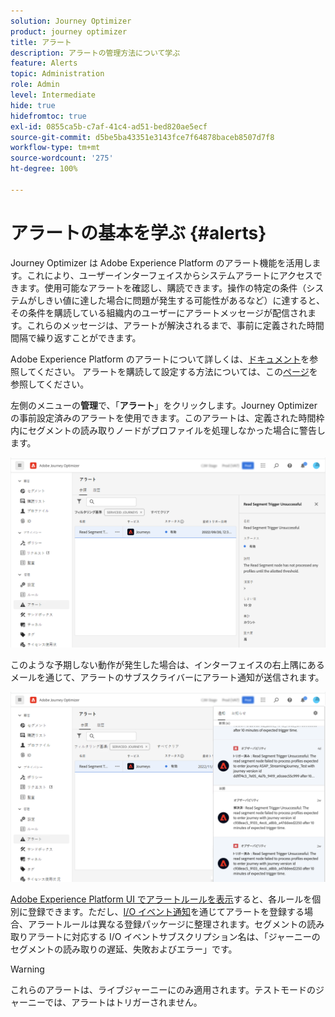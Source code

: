 ```yaml
---
solution: Journey Optimizer
product: journey optimizer
title: アラート
description: アラートの管理方法について学ぶ
feature: Alerts
topic: Administration
role: Admin
level: Intermediate
hide: true
hidefromtoc: true
exl-id: 0855ca5b-c7af-41c4-ad51-bed820ae5ecf
source-git-commit: d5be5ba43351e3143fce7f64878baceb8507d7f8
workflow-type: tm+mt
source-wordcount: '275'
ht-degree: 100%

---
```


# アラートの基本を学ぶ {#alerts}

Journey Optimizer は Adobe Experience Platform のアラート機能を活用します。これにより、ユーザーインターフェイスからシステムアラートにアクセスできます。使用可能なアラートを確認し、購読できます。操作の特定の条件（システムがしきい値に達した場合に問題が発生する可能性があるなど）に達すると、その条件を購読している組織内のユーザーにアラートメッセージが配信されます。これらのメッセージは、アラートが解決されるまで、事前に定義された時間間隔で繰り返すことができます。

Adobe Experience Platform のアラートについて詳しくは、[ドキュメント](https://experienceleague.adobe.com/docs/experience-platform/observability/alerts/overview.html?lang=ja)を参照してください。
アラートを購読して設定する方法については、この[ページ](https://experienceleague.adobe.com/docs/experience-platform/observability/alerts/ui.html?lang=ja)を参照してください。

左側のメニューの&#x200B;**管理**&#x200B;で、「**アラート**」をクリックします。Journey Optimizer の事前設定済みのアラートを使用できます。このアラートは、定義された時間枠内にセグメントの読み取りノードがプロファイルを処理しなかった場合に警告します。

![](assets/alerts1.png)

このような予期しない動作が発生した場合は、インターフェイスの右上隅にあるメールを通じて、アラートのサブスクライバーにアラート通知が送信されます。

![](assets/alerts2.png)

[Adobe Experience Platform UI でアラートルールを表示](https://experienceleague.adobe.com/docs/experience-platform/observability/alerts/ui.html?lang=ja)すると、各ルールを個別に登録できます。ただし、[I/O イベント通知](https://experienceleague.adobe.com/docs/experience-platform/observability/alerts/subscribe.html?lang=ja)を通じてアラートを登録する場合、アラートルールは異なる登録パッケージに整理されます。セグメントの読み取りアラートに対応する I/O イベントサブスクリプション名は、「ジャーニーのセグメントの読み取りの遅延、失敗およびエラー」です。

>[!WARNING]
>
>これらのアラートは、ライブジャーニーにのみ適用されます。テストモードのジャーニーでは、アラートはトリガーされません。
